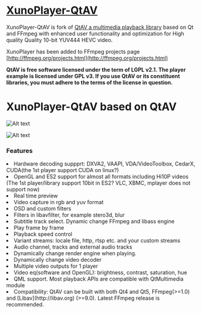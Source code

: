 # [XunoPlayer-QtAV](http://www.xuno.com) 

XunoPlayer-QtAV is fork of  [QtAV a multimedia playback library](http://www.qtav.org) based on Qt and FFmpeg with enhanced user functionality and optimization  for High quality Quality 10-bit YUV444 HEVC video.

XunoPlayer has been added to FFmpeg projects page [http://ffmpeg.org/projects.html](http://ffmpeg.org/projects.html)

**QtAV is free software licensed under the term of LGPL v2.1. The player example is licensed under GPL v3.  If you use QtAV or its constituent libraries,
you must adhere to the terms of the license in question.**

# XunoPlayer-QtAV based on QtAV

![Alt text](http://www.xuno.com/images/XunoPlayer_sc.png "XunoPlayer-QtAV")

![Alt text](http://www.xuno.com/images/XunoPlayer_sc2.png "XunoPlayer-QtAV")



### Features

<li>Hardware decoding suppprt: DXVA2, VAAPI, VDA/VideoToolbox, CedarX, CUDA(the 1st player support CUDA on linux?)</li>
<li>OpenGL and ES2 support for almost all formats including Hi10P videos (The 1st player/library support 10bit in ES2? VLC, XBMC, mplayer does not support now)</li>
<li>Real time preview</li>
<li>Video capture in rgb and yuv format</li>
<li>OSD and custom filters</li>
<li>Filters in libavfilter, for example stero3d, blur</li>
<li>Subtitle track select. Dynamic change FFmpeg and libass engine</li>
<li>Play frame by frame</li>
<li>Playback speed control</li>
<li>Variant streams: locale file, http, rtsp etc. and your custom streams</li>
<li>Audio channel, tracks and external audio tracks</li>
<li>Dynamically change render engine when playing.</li>
<li>Dynamically change video decoder</li>
<li>Multiple video outputs for 1 player</li>
<li>Video eq(software and OpenGL): brightness, contrast, saturation, hue</li>
<li>QML support. Most playback APIs are compatible with QtMultimedia module</li>
<li>Compatibility: QtAV can be built with both Qt4 and Qt5, FFmpeg(>=1.0) and [Libav](http://libav.org) (>=9.0). Latest FFmpeg release is recommended.</li>



